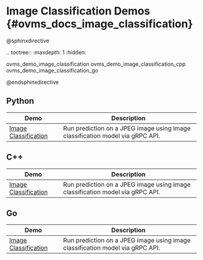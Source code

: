 # Image Classification Demos {#ovms_docs_image_classification}

@sphinxdirective

.. toctree::
   :maxdepth: 1
   :hidden:

   ovms_demo_image_classification
   ovms_demo_image_classification_cpp
   ovms_demo_image_classification_go

@endsphinxdirective

## Python 
| Demo | Description |
|---|---|
|[Image Classification](python/README.md)|Run prediction on a JPEG image using image classification model via gRPC API.|

## C++
| Demo | Description |
|---|---|
|[Image Classification](cpp/README.md)|Run prediction on a JPEG image using image classification model via gRPC API.|

## Go
| Demo | Description |
|---|---|
|[Image Classification](go/README.md)|Run prediction on a JPEG image using image classification model via gRPC API.|
